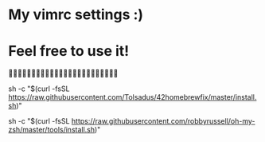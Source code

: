 # My vimrc settings :)
# Feel free to use it!



sh -c "$(curl -fsSL https://raw.githubusercontent.com/Tolsadus/42homebrewfix/master/install.sh)"


sh -c "$(curl -fsSL https://raw.githubusercontent.com/robbyrussell/oh-my-zsh/master/tools/install.sh)"
